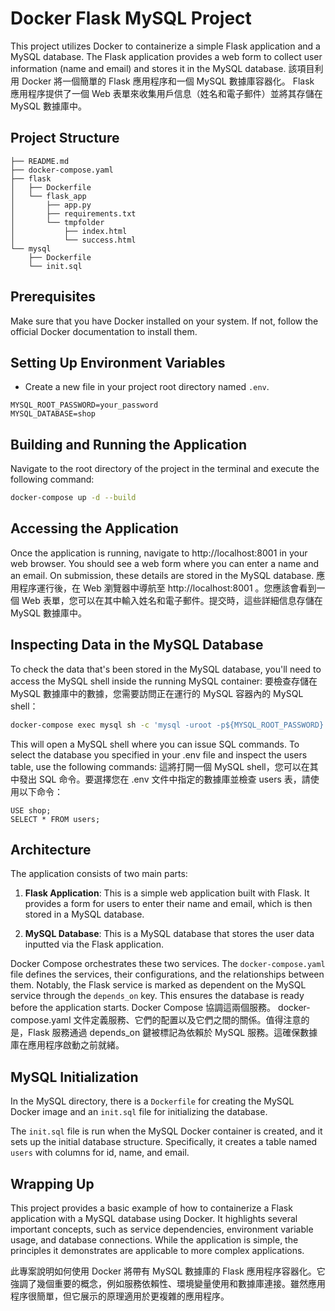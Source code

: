 # Docker Flask MySQL Project

This project utilizes Docker to containerize a simple Flask application and a MySQL database. The Flask application provides a web form to collect user information (name and email) and stores it in the MySQL database.
該項目利用 Docker 將一個簡單的 Flask 應用程序和一個 MySQL 數據庫容器化。 Flask 應用程序提供了一個 Web 表單來收集用戶信息（姓名和電子郵件）並將其存儲在 MySQL 數據庫中。

## Project Structure
```.
├── README.md
├── docker-compose.yaml
├── flask
│   ├── Dockerfile
│   └── flask_app
│       ├── app.py
│       ├── requirements.txt
│       └── tmpfolder
│           ├── index.html
│           └── success.html
└── mysql
    ├── Dockerfile
    └── init.sql
```

## Prerequisites
Make sure that you have Docker installed on your system. If not, follow the official Docker documentation to install them.

## Setting Up Environment Variables
* Create a new file in your project root directory named `.env`.
  
```.env
MYSQL_ROOT_PASSWORD=your_password
MYSQL_DATABASE=shop
```

## Building and Running the Application
Navigate to the root directory of the project in the terminal and execute the following command:

```bash
docker-compose up -d --build
```

## Accessing the Application
Once the application is running, navigate to http://localhost:8001 in your web browser. You should see a web form where you can enter a name and an email. On submission, these details are stored in the MySQL database.
應用程序運行後，在 Web 瀏覽器中導航至 http://localhost:8001 。您應該會看到一個 Web 表單，您可以在其中輸入姓名和電子郵件。提交時，這些詳細信息存儲在 MySQL 數據庫中。

## Inspecting Data in the MySQL Database
To check the data that's been stored in the MySQL database, you'll need to access the MySQL shell inside the running MySQL container:
要檢查存儲在 MySQL 數據庫中的數據，您需要訪問正在運行的 MySQL 容器內的 MySQL shell：
```bash
docker-compose exec mysql sh -c 'mysql -uroot -p${MYSQL_ROOT_PASSWORD}'
```
This will open a MySQL shell where you can issue SQL commands. To select the database you specified in your .env file and inspect the users table, use the following commands:
這將打開一個 MySQL shell，您可以在其中發出 SQL 命令。要選擇您在 .env 文件中指定的數據庫並檢查 users 表，請使用以下命令：

```mysql
USE shop;
SELECT * FROM users;
```

## Architecture
The application consists of two main parts:
1. **Flask Application**: This is a simple web application built with Flask. It provides a form for users to enter their name and email, which is then stored in a MySQL database.

2. **MySQL Database**: This is a MySQL database that stores the user data inputted via the Flask application.

Docker Compose orchestrates these two services. The `docker-compose.yaml` file defines the services, their configurations, and the relationships between them. Notably, the Flask service is marked as dependent on the MySQL service through the `depends_on` key. This ensures the database is ready before the application starts.
Docker Compose 協調這兩個服務。 docker-compose.yaml 文件定義服務、它們的配置以及它們之間的關係。值得注意的是，Flask 服務通過 depends_on 鍵被標記為依賴於 MySQL 服務。這確保數據庫在應用程序啟動之前就緒。

## MySQL Initialization
In the MySQL directory, there is a `Dockerfile` for creating the MySQL Docker image and an `init.sql` file for initializing the database.

The `init.sql` file is run when the MySQL Docker container is created, and it sets up the initial database structure. Specifically, it creates a table named `users` with columns for id, name, and email.

## Wrapping Up 
This project provides a basic example of how to containerize a Flask application with a MySQL database using Docker. It highlights several important concepts, such as service dependencies, environment variable usage, and database connections. While the application is simple, the principles it demonstrates are applicable to more complex applications.

此專案說明如何使用 Docker 將帶有 MySQL 數據庫的 Flask 應用程序容器化。它強調了幾個重要的概念，例如服務依賴性、環境變量使用和數據庫連接。雖然應用程序很簡單，但它展示的原理適用於更複雜的應用程序。
